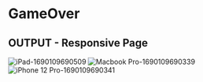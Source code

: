 # GameOver

## OUTPUT - Responsive Page
![iPad-1690109690509](https://github.com/Pandian004/GameOver/assets/136822844/7d9f2bd2-1dbd-4fc8-a4ea-933e875c9fde)
![Macbook Pro-1690109690339](https://github.com/Pandian004/GameOver/assets/136822844/423ccf16-f29b-4c8a-8aaa-3383963092a2)
![iPhone 12 Pro-1690109690341](https://github.com/Pandian004/GameOver/assets/136822844/6d8fddd3-01bf-46f9-b2e7-42cc19fa8bc7)
